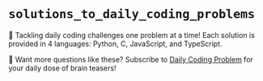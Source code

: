 
# `solutions_to_daily_coding_problems`

🚀 Tackling daily coding challenges one problem at a time! Each solution is provided in 4 languages: Python, C, JavaScript, and TypeScript.

🧠 Want more questions like these? Subscribe to [Daily Coding Problem](https://www.dailycodingproblem.com/) for your daily dose of brain teasers!

